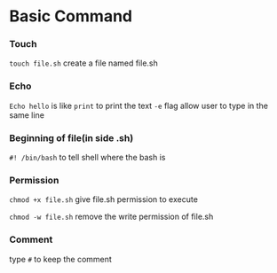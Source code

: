 # Basic Command 

### Touch

`touch file.sh` create a file named file.sh

### Echo

`Echo hello` is like `print` to print the text
`-e` flag allow user to type in the same line

### Beginning of file(in side .sh)

`#! /bin/bash` to tell shell where the bash is

### Permission

`chmod +x file.sh` give file.sh permission to execute

`chmod -w file.sh` remove the write permission of file.sh

### Comment

type `#` to keep the comment
